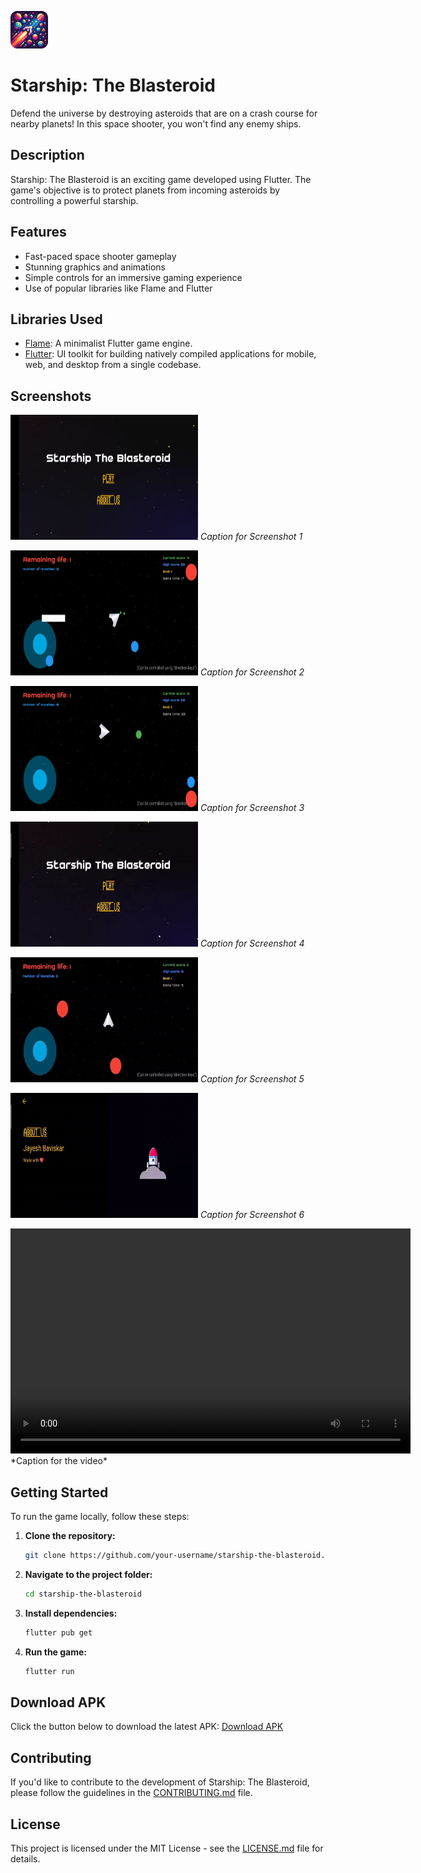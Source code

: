 [<img src="starship-the-blasteroid.png" alt="Screenshot 1" height="60px" width="60px">](starship-the-blasteroid.png)
# Starship: The Blasteroid

Defend the universe by destroying asteroids that are on a crash course for nearby planets! In this space shooter, you won't find any enemy ships.

## Description

Starship: The Blasteroid is an exciting game developed using Flutter. The game's objective is to protect planets from incoming asteroids by controlling a powerful starship.

## Features

- Fast-paced space shooter gameplay
- Stunning graphics and animations
- Simple controls for an immersive gaming experience
- Use of popular libraries like Flame and Flutter

## Libraries Used

- [Flame](https://flame-engine.org/): A minimalist Flutter game engine.
- [Flutter](https://flutter.dev/): UI toolkit for building natively compiled applications for mobile, web, and desktop from a single codebase.

## Screenshots

[<img src="screenshots/image-1.jpeg" alt="Screenshot 1" height="200px" width="300px">](screenshots/image-1.jpeg)
*Caption for Screenshot 1*

[<img src="screenshots/image-2.jpeg" alt="Screenshot 2" height="200px" width="300px">](screenshots/image-2.jpeg)
*Caption for Screenshot 2*

[<img src="screenshots/image-3.jpeg" alt="Screenshot 3" height="200px" width="300px">](screenshots/image-3.jpeg)
*Caption for Screenshot 3*

[<img src="screenshots/part-1.gif" alt="Screenshot 4" height="200px" width="300px">](screenshots/part-1.gif)
*Caption for Screenshot 4*

[<img src="screenshots/part-2.gif" alt="Screenshot 5" height="200px" width="300px">](screenshots/part-2.gif)
*Caption for Screenshot 5*

[<img src="screenshots/part-3.gif" alt="Screenshot 6" height="200px" width="300px">](screenshots/part-3.gif)
*Caption for Screenshot 6*

<video width="640" height="360" controls>
  <source src="screenshots/video.mp4" type="video/mp4">
  Your browser does not support the video tag.
</video>
*Caption for the video*

## Getting Started

To run the game locally, follow these steps:

1. **Clone the repository:**

    ```bash
    git clone https://github.com/your-username/starship-the-blasteroid.git
    ```

2. **Navigate to the project folder:**

    ```bash
    cd starship-the-blasteroid
    ```

3. **Install dependencies:**

    ```bash
    flutter pub get
    ```

4. **Run the game:**

    ```bash
    flutter run
    ```

## Download APK

Click the button below to download the latest APK:
[Download APK](build/app/outputs/flutter-apk/starship-v1.2.apk)

## Contributing

If you'd like to contribute to the development of Starship: The Blasteroid, please follow the guidelines in the [CONTRIBUTING.md](CONTRIBUTING.md) file.

## License

This project is licensed under the MIT License - see the [LICENSE.md](LICENSE.md) file for details.
